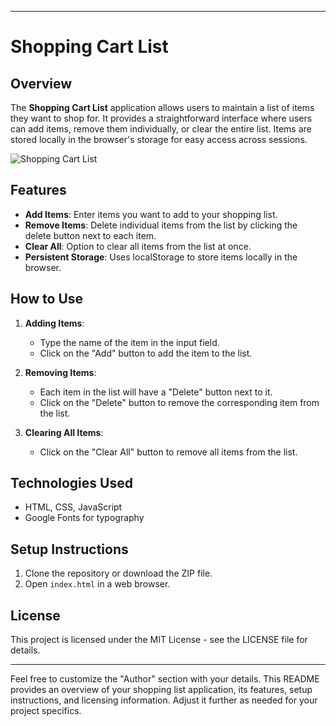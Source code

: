 

---

# Shopping Cart List

## Overview

The **Shopping Cart List** application allows users to maintain a list of items they want to shop for. It provides a straightforward interface where users can add items, remove them individually, or clear the entire list. Items are stored locally in the browser's storage for easy access across sessions.

![Shopping Cart List](shopping-cart-screenshot.png)

## Features

- **Add Items**: Enter items you want to add to your shopping list.
- **Remove Items**: Delete individual items from the list by clicking the delete button next to each item.
- **Clear All**: Option to clear all items from the list at once.
- **Persistent Storage**: Uses localStorage to store items locally in the browser.

## How to Use

1. **Adding Items**:
   - Type the name of the item in the input field.
   - Click on the "Add" button to add the item to the list.

2. **Removing Items**:
   - Each item in the list will have a "Delete" button next to it.
   - Click on the "Delete" button to remove the corresponding item from the list.

3. **Clearing All Items**:
   - Click on the "Clear All" button to remove all items from the list.

## Technologies Used

- HTML, CSS, JavaScript
- Google Fonts for typography

## Setup Instructions

1. Clone the repository or download the ZIP file.
2. Open `index.html` in a web browser.

## License

This project is licensed under the MIT License - see the LICENSE file for details.



---

Feel free to customize the "Author" section with your details. This README provides an overview of your shopping list application, its features, setup instructions, and licensing information. Adjust it further as needed for your project specifics.
